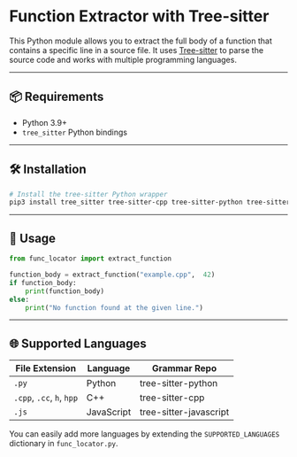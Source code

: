 # Function Extractor with Tree-sitter

This Python module allows you to extract the full body of a function that contains a specific line in a source file. It uses [Tree-sitter](https://tree-sitter.github.io/tree-sitter/) to parse the source code and works with multiple programming languages.

---

## 📦 Requirements

- Python 3.9+
- `tree_sitter` Python bindings

---

## 🛠 Installation

```bash
# Install the tree-sitter Python wrapper
pip3 install tree_sitter tree-sitter-cpp tree-sitter-python tree-sitter-javascript

```

---

## 🚀 Usage

```python
from func_locator import extract_function

function_body = extract_function("example.cpp",  42)
if function_body:
    print(function_body)
else:
    print("No function found at the given line.")
```

---

## 🌐 Supported Languages

| File Extension            | Language    | Grammar Repo                      |
|---------------------------|-------------|-----------------------------------|
| `.py`                     | Python      | tree-sitter-python                |
| `.cpp`, `.cc`, `h`, `hpp` | C++         | tree-sitter-cpp                   |
| `.js`                     | JavaScript  | tree-sitter-javascript            |

You can easily add more languages by extending the `SUPPORTED_LANGUAGES` dictionary in `func_locator.py`.
